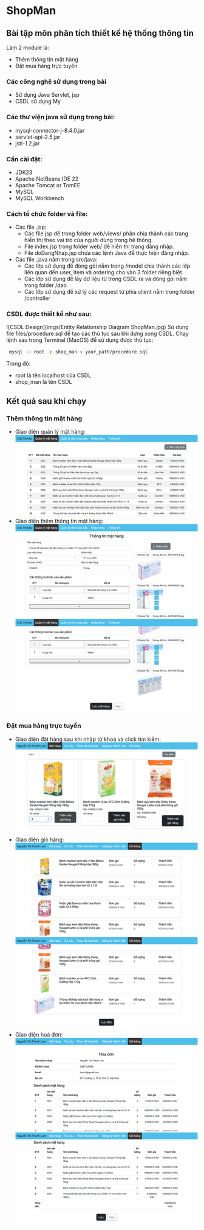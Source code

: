 # ShopMan

## Bài tập môn phân tích thiết kế hệ thống thông tin
Làm 2 module là:
- Thêm thông tin mặt hàng
- Đặt mua hàng trực tuyến

### Các công nghệ sử dụng trong bài
- Sử dụng Java Servlet, jsp
- CSDL sử dụng My

### Các thư viện java sử dụng trong bài:
- mysql-connector-j-8.4.0.jar
- servlet-api-2.5.jar
- jstl-1.2.jar

### Cần cài đặt:
- JDK23
- Apache NetBeans IDE 22
- Apache Tomcat or TomEE
- MySQL
- MySQL Workbench

### Cách tổ chức folder và file:
- Các file .jsp:
  - Các file jsp để trong folder web/views/ phân chia thành các trang hiển thị theo vai trò của người dùng trong hệ thống.
  - File index.jsp trong folder web/ để hiển thị trang đăng nhập.
  - File doDangNhap.jsp chứa các lệnh Java để thực hiện đăng nhập.
- Các file .java nằm trong src/java:
  - Các lớp sử dụng để đóng gói nằm trong /model chia thành các lớp liên quan đến user, item và ordering cho vào 3 folder riêng biệt.
  - Các lớp sử dụng để lấy dữ liệu từ trong CSDL ra và đóng gói nằm trong folder /dao
  - Các lớp sử dụng để xử lý các request từ phía client nằm trong folder /controller
### CSDL được thiết kế như sau:

![CSDL Design](imgs/Entity Relationship Diagram ShopMan.jpg)
Sử dụng file files/procedure.sql để tạo các thủ tục sau khi dựng xong CSDL.
Chạy lệnh sau trong Terminal (MacOS) để sử dụng được thủ tục:
```bash
 mysql -u root -p shop_man < your_path/procedure.sql
```
Trong đó:
- root là tên localhost của CSDL
- shop_man là tên CSDL

## Kết quả sau khi chạy
### Thêm thông tin mặt hàng
- Giao diện quản lý mặt hàng:
  ![Giao diện quản lý mặt hàng](imgs/add_new_item/img.png)
- Giao diện thêm thông tin mặt hàng:
  ![Giao diện thêm thông tin mặt hàng](imgs/add_new_item/img1.png)
  ![Giao diện thêm thông tin mặt hàng](imgs/add_new_item/img2.png)
### Đặt mua hàng trực tuyến
- Giao diện đặt hàng sau khi nhập từ khoá và click tìm kiếm:
  ![Giao diện đặt hàng](imgs/ordering/img.png)
- Giao diện giỏ hàng:
![Giao diện đặt hàng](imgs/ordering/img2.png)
![Giao diện đặt hàng](imgs/ordering/img3.png)
- Giao diện hoá đơn:
  ![Giao diện đặt hàng](imgs/ordering/img4.png)
  ![Giao diện đặt hàng](imgs/ordering/img5.png)





